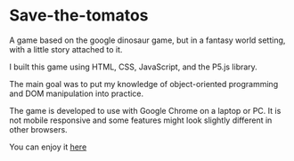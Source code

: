 # Save-the-tomatos

A game based on the google dinosaur game, but in a fantasy world setting, with a little story attached to it. 

I built this game using HTML, CSS, JavaScript, and the P5.js library. 

The main goal was to put my knowledge of object-oriented programming and DOM manipulation into practice. 

The game is developed to use with Google Chrome on a laptop or PC. It is not mobile responsive and some features might look slightly different in other browsers. 

You can enjoy it [here](https://save-the-tomatos.vercel.app/)
